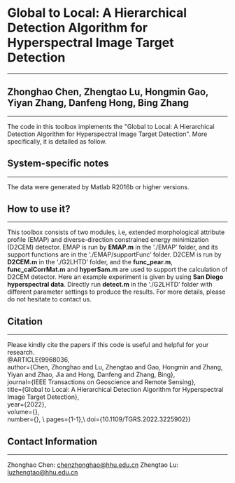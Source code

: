 # Global to Local: A Hierarchical Detection Algorithm for Hyperspectral Image Target Detection
----------
## Zhonghao Chen, Zhengtao Lu, Hongmin Gao, Yiyan Zhang, Danfeng Hong, Bing Zhang
----------
The code in this toolbox implements the "Global to Local: A Hierarchical Detection Algorithm for Hyperspectral Image Target Detection". More specifically, it is detailed as follow.
## System-specific notes
----------
The data were generated by Matlab R2016b or higher versions. 

## How to use it?
----------

This toolbox consists of two modules, i.e, extended morphological attribute profile (EMAP) and diverse-direction constrained energy minimization (D2CEM) detector. EMAP is run by **EMAP.m** in the ‘./EMAP’ folder, and its support functions are in the ‘./EMAP/supportFunc’ folder. D2CEM is run by **D2CEM.m** in the ‘./G2LHTD’ folder, and the **func_pear.m**, **func_calCorrMat.m** and **hyperSam.m** are used to support the calculation of D2CEM detector.
Here an example experiment is given by using **San Diego hyperspectral data**. Directly run **detect.m** in the ‘./G2LHTD’ folder with different parameter settings to produce the results. For more details, please  do not hesitate to contact us.


## Citation
----------
Please kindly cite the papers if this code is useful and helpful for your research.\
@ARTICLE{9968036,\
  author={Chen, Zhonghao and Lu, Zhengtao and Gao, Hongmin and Zhang, Yiyan and Zhao, Jia and Hong, Danfeng and Zhang, Bing},\
  journal={IEEE Transactions on Geoscience and Remote Sensing}, \
  title={Global to Local: A Hierarchical Detection Algorithm for Hyperspectral Image Target Detection}, \
  year={2022}, \
  volume={}, \
  number={}, \ 
  pages={1-1},\ 
  doi={10.1109/TGRS.2022.3225902}}
  
  ## Contact Information
  ----------
  Zhonghao Chen: chenzhonghao@hhu.edu.cn
  Zhengtao Lu: luzhengtao@hhu.edu.cn
  
